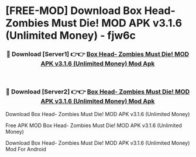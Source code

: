 # [FREE-MOD] Download Box Head- Zombies Must Die! MOD APK v3.1.6 (Unlimited Money) - fjw6c


<div align="center">
<h3>🔴 Download [Server1] 👉👉 <a href="https://apk-comot.site?title=Box_Head-_Zombies_Must_Die!_MOD_APK_v3.1.6_(Unlimited_Money)">Box Head- Zombies Must Die! MOD APK v3.1.6 (Unlimited Money) Mod Apk</a></h3><br>

<h3>🔴 Download [Server2] 👉👉 <a href="https://apk-comot.site?title=Box_Head-_Zombies_Must_Die!_MOD_APK_v3.1.6_(Unlimited_Money)">Box Head- Zombies Must Die! MOD APK v3.1.6 (Unlimited Money) Mod Apk</a></h3>
</div>



Download Box Head- Zombies Must Die! MOD APK v3.1.6 (Unlimited Money) 

Free APK MOD Box Head- Zombies Must Die! MOD APK v3.1.6 (Unlimited Money) 

Download Box Head- Zombies Must Die! MOD APK v3.1.6 (Unlimited Money) Mod For Android
